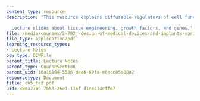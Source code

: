 ```yaml
---
content_type: resource
description: 'This resource explains diffusable regulators of cell function.

  Lecture slides about tissue engineering, growth factors, and genes.'
file: /media/courses/2-782j-design-of-medical-devices-and-implants-spring-2006/30ea27b67b5326e1116fd1ce414cff67_ch5_te3.pdf
file_type: application/pdf
learning_resource_types:
- Lecture Notes
ocw_type: OCWFile
parent_title: Lecture Notes
parent_type: CourseSection
parent_uid: 16a16164-5586-dea6-69fa-e6ecc85a88a2
resourcetype: Document
title: ch5_te3.pdf
uid: 30ea27b6-7b53-26e1-116f-d1ce414cff67
---
```

